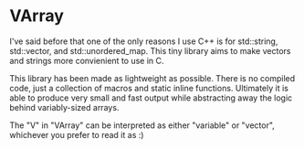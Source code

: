 # VArray

I've said before that one of the only reasons I use C++ is for std::string,
std::vector, and std::unordered_map. This tiny library aims to make vectors and
strings more convienient to use in C.

This library has been made as lightweight as possible. There is no compiled
code, just a collection of macros and static inline functions. Ultimately it is
able to produce very small and fast output while abstracting away the logic
behind variably-sized arrays.

The "V" in "VArray" can be interpreted as either "variable" or "vector",
whichever you prefer to read it as :)
